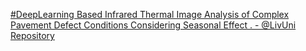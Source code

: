[#DeepLearning Based Infrared Thermal Image Analysis of Complex Pavement Defect Conditions Considering Seasonal Effect . - @LivUni Repository](https://qi.tc/qi/110353)